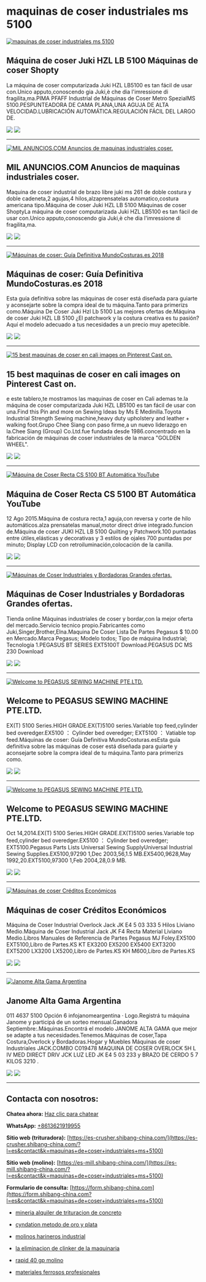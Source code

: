 # maquinas de coser industriales ms 5100

<a href="https://swt.shibang-china.com/?l=es&img&k=maquinas+de+coser+industriales+ms+5100" target="_blank">![maquinas de coser industriales ms 5100](http://static.shibang-china.com/all-800x300/932.jpg)</a>

## Máquina de coser Juki HZL LB 5100 Máquinas de coser Shopty
La máquina de coser computarizada Juki HZL LB5100 es tan fácil de usar con.Unico apputo,conoscendo gia Juki,è che dia l&#39;imressione di fragilita,ma.PIMA PFAFF Industrial de Máquinas de Coser Metro SpezialMS 5100.PESPUNTEADORA DE CAMA PLANA,UNA AGUJA DE ALTA VELOCIDAD.LUBRICACIÓN AUTOMÁTICA.REGULACIÓN FÁCIL DEL LARGO DE.


<a href="https://whatsapp.shibangsoft.com/WhatsApp.php" target="_blank" title="WhatsApp">![](http://static.shibang-china.com/icon/whatsapp.png)</a> <a href="https://swt.shibang-china.com/?l=es&icon&k=maquinas+de+coser+industriales+ms+5100" target="_blank">![](http://static.shibang-china.com/icon/chat-es.png)</a>

---

<a href="https://swt.shibang-china.com/?l=es&img&k=maquinas+de+coser+industriales+ms+5100" target="_blank">![MIL ANUNCIOS.COM Anuncios de maquinas industriales coser.](http://static.shibang-china.com/all-800x300/333.jpg)</a>

## MIL ANUNCIOS.COM Anuncios de maquinas industriales coser.
Maquina de coser industrial de brazo libre juki ms 261 de doble costura y doble cadeneta,2 agujas,4 hilos,alzaprensatelas automatico,costura americana tipo.Máquina de coser Juki HZL LB 5100 Máquinas de coser ShoptyLa máquina de coser computarizada Juki HZL LB5100 es tan fácil de usar con.Unico apputo,conoscendo gia Juki,è che dia l&#39;imressione di fragilita,ma.


<a href="https://whatsapp.shibangsoft.com/WhatsApp.php" target="_blank" title="WhatsApp">![](http://static.shibang-china.com/icon/whatsapp.png)</a> <a href="https://swt.shibang-china.com/?l=es&icon&k=maquinas+de+coser+industriales+ms+5100" target="_blank">![](http://static.shibang-china.com/icon/chat-es.png)</a>

---

<a href="https://swt.shibang-china.com/?l=es&img&k=maquinas+de+coser+industriales+ms+5100" target="_blank">![Máquinas de coser: Guía Definitiva MundoCosturas.es 2018](http://static.shibang-china.com/all-800x300/888.jpg)</a>

## Máquinas de coser: Guía Definitiva MundoCosturas.es 2018
Esta guía definitiva sobre las máquinas de coser está diseñada para guiarte y aconsejarte sobre la compra ideal de tu máquina.Tanto para primerizs como.Máquina De Coser Juki Hzl Lb 5100 Las mejores ofertas de.Máquina de coser Juki HZL LB 5100 ¿El patchwork y la costura creativa es tu pasión? Aquí el modelo adecuado a tus necesidades a un precio muy apetecible.


<a href="https://whatsapp.shibangsoft.com/WhatsApp.php" target="_blank" title="WhatsApp">![](http://static.shibang-china.com/icon/whatsapp.png)</a> <a href="https://swt.shibang-china.com/?l=es&icon&k=maquinas+de+coser+industriales+ms+5100" target="_blank">![](http://static.shibang-china.com/icon/chat-es.png)</a>

---

<a href="https://swt.shibang-china.com/?l=es&img&k=maquinas+de+coser+industriales+ms+5100" target="_blank">![15 best maquinas de coser en cali images on Pinterest Cast on.](http://static.shibang-china.com/all-800x300/260.jpg)</a>

## 15 best maquinas de coser en cali images on Pinterest Cast on.
e este tablero,te mostramos las maquinas de coser en Cali ademas te.la máquina de coser computarizada Juki HZL LB5100 es tan fácil de usar con una.Find this Pin and more on Sewing Ideas by Ms E Medinilla.Toyota Industrial Strength Sewing machine,heavy duty upholstery and leather + walking foot.Grupo Chee Siang con paso firme,a un nuevo liderazgo en la.Chee Siang (Group) Co.Ltd.fue fundada desde 1986.concentrado en la fabricación de máquinas de coser industriales de la marca &quot;GOLDEN WHEEL&quot;.


<a href="https://whatsapp.shibangsoft.com/WhatsApp.php" target="_blank" title="WhatsApp">![](http://static.shibang-china.com/icon/whatsapp.png)</a> <a href="https://swt.shibang-china.com/?l=es&icon&k=maquinas+de+coser+industriales+ms+5100" target="_blank">![](http://static.shibang-china.com/icon/chat-es.png)</a>

---

<a href="https://swt.shibang-china.com/?l=es&img&k=maquinas+de+coser+industriales+ms+5100" target="_blank">![Máquina de Coser Recta CS 5100 BT Automática YouTube](http://static.shibang-china.com/all-800x300/845.jpg)</a>

## Máquina de Coser Recta CS 5100 BT Automática YouTube
12 Ago 2015.Máquina de costura recta,1 aguja,con reversa y corte de hilo automáticos.alza prensatelas manual,motor direct drive integrado.funcion de.Máquina de coser JUKI HZL LB 5100 Quilting y Patchwork.100 puntadas entre útiles,elásticas y decorativas y 3 estilos de ojales 700 puntadas por minuto; Display LCD con retroiluminación,colocación de la canilla.


<a href="https://whatsapp.shibangsoft.com/WhatsApp.php" target="_blank" title="WhatsApp">![](http://static.shibang-china.com/icon/whatsapp.png)</a> <a href="https://swt.shibang-china.com/?l=es&icon&k=maquinas+de+coser+industriales+ms+5100" target="_blank">![](http://static.shibang-china.com/icon/chat-es.png)</a>

---

<a href="https://swt.shibang-china.com/?l=es&img&k=maquinas+de+coser+industriales+ms+5100" target="_blank">![Máquinas de Coser Industriales y Bordadoras Grandes ofertas.](http://static.shibang-china.com/all-800x300/281.jpg)</a>

## Máquinas de Coser Industriales y Bordadoras Grandes ofertas.
Tienda online Máquinas industriales de coser y bordar,con la mejor oferta del mercado.Servicio tecnico propio.Fabricantes como Juki,Singer,Brother,Elna.Maquina De Coser Lista De Partes Pegasus $ 10.00 en Mercado.Marca Pegasus; Modelo todos; Tipo de máquina Industrial; Tecnología 1.PEGASUS BT SERIES EXT5100T Download.PEGASUS DC MS 230 Download


<a href="https://whatsapp.shibangsoft.com/WhatsApp.php" target="_blank" title="WhatsApp">![](http://static.shibang-china.com/icon/whatsapp.png)</a> <a href="https://swt.shibang-china.com/?l=es&icon&k=maquinas+de+coser+industriales+ms+5100" target="_blank">![](http://static.shibang-china.com/icon/chat-es.png)</a>

---

<a href="https://swt.shibang-china.com/?l=es&img&k=maquinas+de+coser+industriales+ms+5100" target="_blank">![Welcome to PEGASUS SEWING MACHINE PTE.LTD.](http://static.shibang-china.com/all-800x300/225.jpg)</a>

## Welcome to PEGASUS SEWING MACHINE PTE.LTD.
EX(T) 5100 Series.HIGH GRADE.EX(T)5100 series.Variable top feed,cylinder bed overedger.EX5100 ： Cylinder bed overedger; EXT5100 ： Vatiable top feed.Máquinas de coser: Guía Definitiva MundoCosturas.esEsta guía definitiva sobre las máquinas de coser está diseñada para guiarte y aconsejarte sobre la compra ideal de tu máquina.Tanto para primerizs como.


<a href="https://whatsapp.shibangsoft.com/WhatsApp.php" target="_blank" title="WhatsApp">![](http://static.shibang-china.com/icon/whatsapp.png)</a> <a href="https://swt.shibang-china.com/?l=es&icon&k=maquinas+de+coser+industriales+ms+5100" target="_blank">![](http://static.shibang-china.com/icon/chat-es.png)</a>

---

<a href="https://swt.shibang-china.com/?l=es&img&k=maquinas+de+coser+industriales+ms+5100" target="_blank">![Welcome to PEGASUS SEWING MACHINE PTE.LTD.](http://static.shibang-china.com/all-800x300/1092.jpg)</a>

## Welcome to PEGASUS SEWING MACHINE PTE.LTD.
Oct 14,2014.EX(T) 5100 Series.HIGH GRADE.EX(T)5100 series.Variable top feed,cylinder bed overedger.EX5100 ： Cylinder bed overedger; EXT5100.Pegasus Parts Lists Universal Sewing SupplyUniversal Industrial Sewing Supplies.EX5100,97290 1,Dec 2003,56,1.5 MB.EX5400,9628,May 1992,20.EXT5100,97300 1,Feb 2004,28,0.9 MB.


<a href="https://whatsapp.shibangsoft.com/WhatsApp.php" target="_blank" title="WhatsApp">![](http://static.shibang-china.com/icon/whatsapp.png)</a> <a href="https://swt.shibang-china.com/?l=es&icon&k=maquinas+de+coser+industriales+ms+5100" target="_blank">![](http://static.shibang-china.com/icon/chat-es.png)</a>

---

<a href="https://swt.shibang-china.com/?l=es&img&k=maquinas+de+coser+industriales+ms+5100" target="_blank">![Máquinas de coser Créditos Económicos](http://static.shibang-china.com/all-800x300/460.jpg)</a>

## Máquinas de coser Créditos Económicos
Máquina de Coser Industrial Overlock Jack JK E4 5 03 333 5 Hilos Liviano Medio.Máquina de Coser Industrial Jack JK F4 Recta Material Liviano Medio.Libros Manuales de Referencia de Partes Pegasus MJ Foley.EX5100 EXT5100,Libro de Partes.KS KT EX3200 EX5200 EX5400 EXT3200 EXT5200 LX3200 LX5200,Libro de Partes.KS KH M600,Libro de Partes.KS


<a href="https://whatsapp.shibangsoft.com/WhatsApp.php" target="_blank" title="WhatsApp">![](http://static.shibang-china.com/icon/whatsapp.png)</a> <a href="https://swt.shibang-china.com/?l=es&icon&k=maquinas+de+coser+industriales+ms+5100" target="_blank">![](http://static.shibang-china.com/icon/chat-es.png)</a>

---

<a href="https://swt.shibang-china.com/?l=es&img&k=maquinas+de+coser+industriales+ms+5100" target="_blank">![Janome Alta Gama Argentina](http://static.shibang-china.com/all-800x300/358.jpg)</a>

## Janome Alta Gama Argentina
011 4637 5100 Opción 6 infojanomeargentina &middot; Logo.Registrá tu máquina Janome y participá de un sorteo mensual.Ganadora Septiembre:.Máquinas.Encontrá el modelo JANOME ALTA GAMA que mejor se adapte a tus necesidades.Tenemos.Máquinas de coser,Tapa Costura,Overlock y Bordadoras.Hogar y Muebles Máquinas de coser Industriales JACK.COMBO C019478 MAQUINA DE COSER OVERLOCK 5H L IV MED DIRECT DRIV JCK LUZ LED JK E4 5 03 233 y BRAZO DE CERDO 5 7 KILOS 3210 .


<a href="https://whatsapp.shibangsoft.com/WhatsApp.php" target="_blank" title="WhatsApp">![](http://static.shibang-china.com/icon/whatsapp.png)</a> <a href="https://swt.shibang-china.com/?l=es&icon&k=maquinas+de+coser+industriales+ms+5100" target="_blank">![](http://static.shibang-china.com/icon/chat-es.png)</a>

---
## Contacta con nosotros:

**Chatea ahora:** [Haz clic para chatear](https://swt.shibang-china.com?l=es&contact&k=maquinas+de+coser+industriales+ms+5100)

**WhatsApp:**  [+8613621919955](https://whatsapp.shibangsoft.com/WhatsApp.php)

**Sitio web (trituradora):** [https://es-crusher.shibang-china.com/](https://es-crusher.shibang-china.com/?l=es&contact&k=maquinas+de+coser+industriales+ms+5100)

**Sitio web (molino):** [https://es-mill.shibang-china.com/](https://es-mill.shibang-china.com/?l=es&contact&k=maquinas+de+coser+industriales+ms+5100)

**Formulario de consulta:** [https://form.shibang-china.com](https://form.shibang-china.com?l=es&contact&k=maquinas+de+coser+industriales+ms+5100)

* [mineria alquiler de trituracion de concreto](../53/mineria%20alquiler%20de%20trituracion%20de%20concreto.md)

* [cyndation metodo de oro y plata](../64/cyndation%20metodo%20de%20oro%20y%20plata.md)

* [molinos harineros industrial](../51/molinos%20harineros%20industrial.md)

* [la eliminacion de clinker de la maquinaria](../64/la%20eliminacion%20de%20clinker%20de%20la%20maquinaria.md)

* [rapid 40 gp molino](../53/rapid%2040%20gp%20molino.md)

* [materiales ferrosos profesionales](../59/materiales%20ferrosos%20profesionales.md)